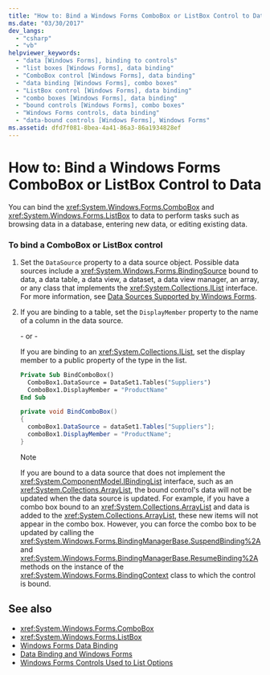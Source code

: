 ```yaml
---
title: "How to: Bind a Windows Forms ComboBox or ListBox Control to Data"
ms.date: "03/30/2017"
dev_langs: 
  - "csharp"
  - "vb"
helpviewer_keywords: 
  - "data [Windows Forms], binding to controls"
  - "list boxes [Windows Forms], data binding"
  - "ComboBox control [Windows Forms], data binding"
  - "data binding [Windows Forms], combo boxes"
  - "ListBox control [Windows Forms], data binding"
  - "combo boxes [Windows Forms], data binding"
  - "bound controls [Windows Forms], combo boxes"
  - "Windows Forms controls, data binding"
  - "data-bound controls [Windows Forms], Windows Forms"
ms.assetid: dfd7f081-8bea-4a41-86a3-86a1934828ef
---
```

# How to: Bind a Windows Forms ComboBox or ListBox Control to Data
You can bind the <xref:System.Windows.Forms.ComboBox> and <xref:System.Windows.Forms.ListBox> to data to perform tasks such as browsing data in a database, entering new data, or editing existing data.  
  
### To bind a ComboBox or ListBox control  
  
1. Set the `DataSource` property to a data source object. Possible data sources include a <xref:System.Windows.Forms.BindingSource> bound to data, a data table, a data view, a dataset, a data view manager, an array, or any class that implements the <xref:System.Collections.IList> interface. For more information, see [Data Sources Supported by Windows Forms](../data-sources-supported-by-windows-forms.md).  
  
2. If you are binding to a table, set the `DisplayMember` property to the name of a column in the data source.  
  
     \- or -  
  
     If you are binding to an <xref:System.Collections.IList>, set the display member to a public property of the type in the list.  
  
    ```vb  
    Private Sub BindComboBox()  
      ComboBox1.DataSource = DataSet1.Tables("Suppliers")  
      ComboBox1.DisplayMember = "ProductName"  
    End Sub  
    ```  
  
    ```csharp  
    private void BindComboBox()  
    {  
      comboBox1.DataSource = dataSet1.Tables["Suppliers"];  
      comboBox1.DisplayMember = "ProductName";  
    }  
    ```  
  
    > [!NOTE]
    > If you are bound to a data source that does not implement the <xref:System.ComponentModel.IBindingList> interface, such as an <xref:System.Collections.ArrayList>, the bound control's data will not be updated when the data source is updated. For example, if you have a combo box bound to an <xref:System.Collections.ArrayList> and data is added to the <xref:System.Collections.ArrayList>, these new items will not appear in the combo box. However, you can force the combo box to be updated by calling the <xref:System.Windows.Forms.BindingManagerBase.SuspendBinding%2A> and <xref:System.Windows.Forms.BindingManagerBase.ResumeBinding%2A> methods on the instance of the <xref:System.Windows.Forms.BindingContext> class to which the control is bound.  
  
## See also

- <xref:System.Windows.Forms.ComboBox>
- <xref:System.Windows.Forms.ListBox>
- [Windows Forms Data Binding](../windows-forms-data-binding.md)
- [Data Binding and Windows Forms](../data-binding-and-windows-forms.md)
- [Windows Forms Controls Used to List Options](windows-forms-controls-used-to-list-options.md)
